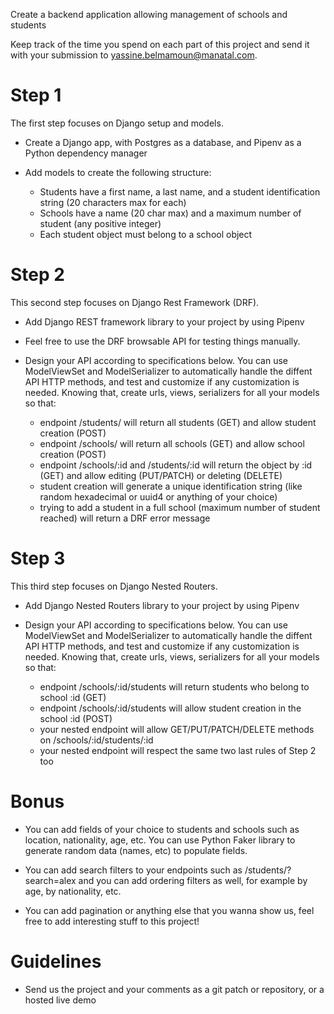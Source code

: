 Create a backend application allowing management of schools and students

Keep track of the time you spend on each part of this project and send it with your submission to [yassine.belmamoun@manatal.com](mailto:yassine.belmamoun@manatal.com).


# Step 1

The first step focuses on Django setup and models.

- Create a Django app, with Postgres as a database, and Pipenv as a Python dependency manager

- Add models to create the following structure:

  - Students have a first name, a last name, and a student identification string (20 characters max for each)
  - Schools have a name (20 char max) and a maximum number of student (any positive integer)
  - Each student object must belong to a school object


# Step 2

This second step focuses on Django Rest Framework (DRF).

- Add Django REST framework library to your project by using Pipenv

- Feel free to use the DRF browsable API for testing things manually.

- Design your API according to specifications below. You can use ModelViewSet and ModelSerializer to automatically handle the diffent API HTTP methods, and test and customize if any customization is needed. Knowing that, create urls, views, serializers for all your models so that:

  - endpoint /students/ will return all students (GET) and allow student creation (POST)
  - endpoint /schools/ will return all schools (GET) and allow school creation (POST)
  - endpoint /schools/:id and /students/:id will return the object by :id (GET) and allow editing (PUT/PATCH) or deleting (DELETE)
  - student creation will generate a unique identification string (like random hexadecimal or uuid4 or anything of your choice)
  - trying to add a student in a full school (maximum number of student reached) will return a DRF error message


# Step 3

This third step focuses on Django Nested Routers.

- Add Django Nested Routers library to your project by using Pipenv

- Design your API according to specifications below. You can use ModelViewSet and ModelSerializer to automatically handle the diffent API HTTP methods, and test and customize if any customization is needed. Knowing that, create urls, views, serializers for all your models so that:
  - endpoint /schools/:id/students will return students who belong to school :id (GET)
  - endpoint /schools/:id/students will allow student creation in the school :id (POST)
  - your nested endpoint will allow GET/PUT/PATCH/DELETE methods on /schools/:id/students/:id
  - your nested endpoint will respect the same two last rules of Step 2 too


# Bonus

- You can add fields of your choice to students and schools such as location, nationality, age, etc. You can use Python Faker library to generate random data (names, etc) to populate fields.

- You can add search filters to your endpoints such as /students/?search=alex and you can add ordering filters as well, for example by age, by nationality, etc.

- You can add pagination or anything else that you wanna show us, feel free to add interesting stuff to this project!


# Guidelines

- Send us the project and your comments as a git patch or repository, or a hosted live demo
